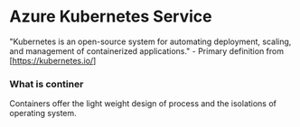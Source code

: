 # Azure Kubernetes Service

"Kubernetes is an open-source system for automating deployment, scaling, and management of containerized applications." - Primary definition from [https://kubernetes.io/]

### What is continer
Containers offer the light weight design of process and the isolations of operating system.
